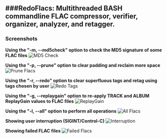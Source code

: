###RedoFlacs: Multithreaded BASH commandline FLAC compressor, verifier, organizer, analyzer, and retagger.
--

### Screenshots


**Using the "-m, --md5check" option to check the MD5 signature of some FLAC files**
![MD5 Check](https://raw.github.com/sirjaren/repository-images/master/redoflacs/V0.16.1_md5check.gif)

**Using the "-p, --prune" option to clear padding and reclaim more space**
![Prune Flacs](https://raw.github.com/sirjaren/repository-images/master/redoflacs/V0.16.1_prune.gif)

**Using the "-r, --redo" option to clear superfluous tags and retag using tags chosen by user**
![Redo Tags](https://raw.github.com/sirjaren/repository-images/master/redoflacs/V0.16.1_redotags.gif)

**Using the "-g, --replaygain" option to re-apply TRACK and ALBUM ReplayGain values to FLAC files**
![ReplayGain](https://raw.github.com/sirjaren/repository-images/master/redoflacs/V0.16.1_replaygain.gif)

**Using the "-l, --all" option to perform all operations**
![All Flacs](https://raw.github.com/sirjaren/repository-images/master/redoflacs/V0.16.1_allflacs.gif)

**Showing user interruption (SIGINT/Control-C)** 
![Interruption](https://raw.github.com/sirjaren/repository-images/master/redoflacs/V0.16.1_interrupt.gif)

**Showing failed FLAC files**
![Failed Flacs](https://raw.github.com/sirjaren/repository-images/master/redoflacs/V0.16.1_failed.gif)
